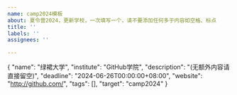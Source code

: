 ```yaml
---
name: camp2024模板
about: 夏令营2024，更新学校，一次填写一个，请不要添加任何多于内容如空格、标点
title: ''
labels: ''
assignees: ''

---
```


{
"name": "绿裙大学",
"institute": "GitHub学院",
"description": "(无额外内容请直接留空)",
"deadline": "2024-06-26T00:00:00+08:00",
"website": "http://github.com/",
"tags": [],
"target": "camp2024"
}
